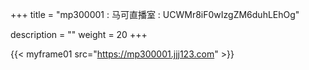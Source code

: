 +++
title = "mp300001 : 马可直播室 : UCWMr8iF0wIzgZM6duhLEhOg"

description = ""
weight = 20
+++

{{< myframe01 src="https://mp300001.jjj123.com" >}}

